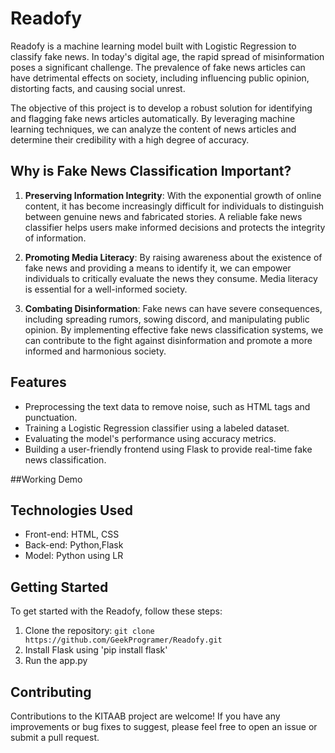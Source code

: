 # Readofy

Readofy is a machine learning model built with Logistic Regression to classify fake news. In today's digital age, the rapid spread of misinformation poses a significant challenge. The prevalence of fake news articles can have detrimental effects on society, including influencing public opinion, distorting facts, and causing social unrest.

The objective of this project is to develop a robust solution for identifying and flagging fake news articles automatically. By leveraging machine learning techniques, we can analyze the content of news articles and determine their credibility with a high degree of accuracy.

## Why is Fake News Classification Important?

1. **Preserving Information Integrity**: With the exponential growth of online content, it has become increasingly difficult for individuals to distinguish between genuine news and fabricated stories. A reliable fake news classifier helps users make informed decisions and protects the integrity of information.

2. **Promoting Media Literacy**: By raising awareness about the existence of fake news and providing a means to identify it, we can empower individuals to critically evaluate the news they consume. Media literacy is essential for a well-informed society.

3. **Combating Disinformation**: Fake news can have severe consequences, including spreading rumors, sowing discord, and manipulating public opinion. By implementing effective fake news classification systems, we can contribute to the fight against disinformation and promote a more informed and harmonious society.


## Features

- Preprocessing the text data to remove noise, such as HTML tags and punctuation.
- Training a Logistic Regression classifier using a labeled dataset.
- Evaluating the model's performance using accuracy metrics.
- Building a user-friendly frontend using Flask to provide real-time fake news classification.


##Working Demo
<a> </a>


## Technologies Used

- Front-end: HTML, CSS
- Back-end: Python,Flask
- Model: Python using LR


## Getting Started

To get started with the Readofy, follow these steps:

1. Clone the repository: `git clone https://github.com/GeekProgramer/Readofy.git`
2. Install Flask using 'pip install flask'
3. Run the app.py


## Contributing

Contributions to the KITAAB project are welcome! If you have any improvements or bug fixes to suggest, please feel free to open an issue or submit a pull request.
